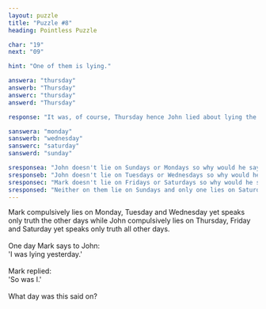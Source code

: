 ```yaml
---
layout: puzzle
title: "Puzzle #8"
heading: Pointless Puzzle

char: "19"
next: "09"

hint: "One of them is lying."

answera: "thursday"
answerb: "Thursday"
answerc: "thursday"
answerd: "Thursday"

response: "It was, of course, Thursday hence John lied about lying the previous day."

sanswera: "monday"
sanswerb: "wednesday"
sanswerc: "saturday"
sanswerd: "sunday"

sresponsea: "John doesn't lie on Sundays or Mondays so why would he say he lied on Sunday on a Monday."
sresponseb: "John doesn't lie on Tuesdays or Wednesdays so why would he say he lied on testify on a Wednesday."
sresponsec: "Mark doesn't lie on Fridays or Saturdays so why would he say he lied on Friday on a Saturday."
sresponsed: "Neither on them lie on Sundays and only one lies on Saturday so they can't both be telling the truth."
---
```


Mark compulsively lies on Monday, Tuesday and Wednesday yet speaks only truth the other days while John compulsively lies on Thursday, Friday and Saturday yet speaks only truth all other days.
<br>
<br>One day Mark says to John:
<br>'I was lying yesterday.'
<br>
<br>Mark replied:
<br>'So was I.'
<br>
<br>What day was this said on?
